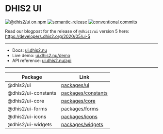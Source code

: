 # DHIS2 UI

[![@dhis2/ui on npm](https://badge.fury.io/js/%40dhis2%2Fui.svg)](https://www.npmjs.com/package/@dhis2/ui)
[![semantic-release](https://img.shields.io/badge/%20%20%F0%9F%93%A6%F0%9F%9A%80-semantic--release-e10079.svg)](https://github.com/semantic-release/semantic-release)
[![conventional commits](https://img.shields.io/badge/Conventional%20Commits-1.0.0-yellow.svg)](https://conventionalcommits.org)

Read our blogpost for the release of `@dhis2/ui` version 5 here: https://developers.dhis2.org/2020/05/ui-5

---

-   Docs: [ui.dhis2.nu](https://ui.dhis2.nu)
-   Live demo: [ui.dhis2.nu/demo](https://ui.dhis2.nu/demo)
-   API reference: [ui.dhis2.nu/api](https://ui.dhis2.nu/api)

---

| Package             | Link                                           |
| ------------------- | ---------------------------------------------- |
| @dhis2/ui           | [packages/ui](packages/ui)                     |
| @dhis2/ui-constants | [packages/constants](packages/constants) |
| @dhis2/ui-core      | [packages/core](packages/core)           |
| @dhis2/ui-forms     | [packages/forms](packages/forms)         |
| @dhis2/ui-icons     | [packages/icons](packages/icons)         |
| @dhis2/ui-widgets   | [packages/widgets](packages/widgets)     |
